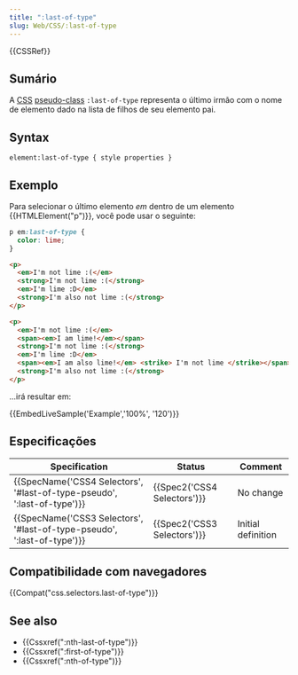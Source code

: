 ```yaml
---
title: ":last-of-type"
slug: Web/CSS/:last-of-type
---
```


{{CSSRef}}

## Sumário

A [CSS](/pt-BR/docs/Web/CSS) [pseudo-class](/pt-BR/docs/Web/CSS/Pseudo-classes) `:last-of-type` representa o último irmão com o nome de elemento dado na lista de filhos de seu elemento pai.

## Syntax

```
element:last-of-type { style properties }
```

## Exemplo

Para selecionar o último elemento _em_ dentro de um elemento {{HTMLElement("p")}}, você pode usar o seguinte:

```css
p em:last-of-type {
  color: lime;
}
```

```html
<p>
  <em>I'm not lime :(</em>
  <strong>I'm not lime :(</strong>
  <em>I'm lime :D</em>
  <strong>I'm also not lime :(</strong>
</p>

<p>
  <em>I'm not lime :(</em>
  <span><em>I am lime!</em></span>
  <strong>I'm not lime :(</strong>
  <em>I'm lime :D</em>
  <span><em>I am also lime!</em> <strike> I'm not lime </strike></span>
  <strong>I'm also not lime :(</strong>
</p>
```

...irá resultar em:

{{EmbedLiveSample('Example','100%', '120')}}

## Especificações

| Specification                                                                                    | Status                               | Comment            |
| ------------------------------------------------------------------------------------------------ | ------------------------------------ | ------------------ |
| {{SpecName('CSS4 Selectors', '#last-of-type-pseudo', ':last-of-type')}} | {{Spec2('CSS4 Selectors')}} | No change          |
| {{SpecName('CSS3 Selectors', '#last-of-type-pseudo', ':last-of-type')}} | {{Spec2('CSS3 Selectors')}} | Initial definition |

## Compatibilidade com navegadores

{{Compat("css.selectors.last-of-type")}}

## See also

- {{Cssxref(":nth-last-of-type")}}
- {{Cssxref(":first-of-type")}}
- {{Cssxref(":nth-of-type")}}
